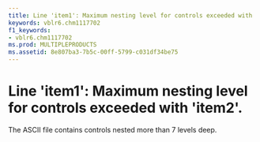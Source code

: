 ```yaml
---
title: Line 'item1': Maximum nesting level for controls exceeded with 'item2'.
keywords: vblr6.chm1117702
f1_keywords:
- vblr6.chm1117702
ms.prod: MULTIPLEPRODUCTS
ms.assetid: 8e807ba3-7b5c-00ff-5799-c031df34be75
---
```



# Line 'item1': Maximum nesting level for controls exceeded with 'item2'.

The ASCII file contains controls nested more than 7 levels deep.


